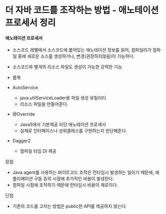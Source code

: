 # 더 자바 코드를 조작하는 방법 - 애노테이션 프로세서 정리

#### 애노테이션 프로세서 
- 소스코드 레벨에서 소스코드에 붙어있는 애노테이션 정보를 읽어, 컴파일러가 컴파일 중에 새로운 소스를 생성하거나, 변경(권장하지않음)이 가능하다.
- 소스코드와 별개의 리소스 파일도 생성이 가능한 강력한 기능

- 롬복
- AutoService
    - java.utilServiceLoader용 파일 생성 유틸리티
    - 리소스 파일을 만들어준다.
- @Override
    - Java5에서 기본제공 되던 애노테이션 프로세서
    - 실제로 인터페이스나 상위클래스를 구현하는지 판단해준다.
- Dagger2
    - 컴파일 타임 DI 제공

장점
- Java agent를 사용하는 바이트코드 조작은 런타임시 발생하는 일이기 때문에, 애플리케이션 구동 등의 시점에 추가적인 비용이 발생한다.
- 컴파일 시점에 조작하기 때문에 런타임시 비용이 제로이다.

단점
- 기존의 코드를 고치는 방법은 public한 API를 제공하지 않는다.
